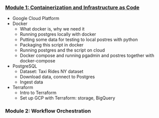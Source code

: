 ### [Module 1: Containerization and Infrastructure as Code](https://github.com/teenbress/DataEngineeringZoomCamp/tree/main/01-docker-terraform)
- Google Cloud Platform
- Docker
  - What docker is, why we need it
  - Running postgres locally with docker
  - Putting some data for testing to local postres with python
  - Packaging this script in docker
  - Running postgres and the script on cloud
  - Docker compose and running pgadmin and postres together with docker-compose
- PostgreSQL
  - Dataset: Taxi Rides NY dataset
  - Download data, connect to Postgres
  - Ingest data
- Terraform
  - Intro to Terraform
  - Set up GCP with Terraform: storage, BigQuery

### Module 2: Workflow Orchestration

